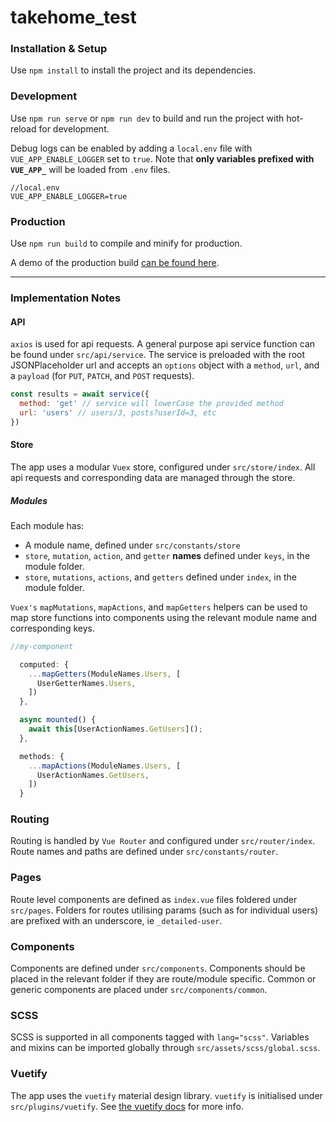 # takehome_test

### Installation & Setup

Use `npm install` to install the project and its dependencies.

### Development

Use `npm run serve` or `npm run dev` to build and run the project with hot-reload for development.

Debug logs can be enabled by adding a `local.env` file with `VUE_APP_ENABLE_LOGGER` set to `true`.
Note that **only variables prefixed with `VUE_APP_`** will be loaded from `.env` files.
```env
//local.env
VUE_APP_ENABLE_LOGGER=true
```

### Production
Use `npm run build` to compile and minify for production.

A demo of the production build [can be found here](https://fervent-leavitt-2dd4cf.netlify.app/#/).

------------------

### Implementation Notes

#### API
`axios` is used for api requests. A general purpose api service function can be found under `src/api/service`. The service is preloaded with the root JSONPlaceholder url and accepts an `options` object with a `method`, `url`, and a `payload` (for `PUT`, `PATCH`, and `POST` requests).

```js
const results = await service({
  method: 'get' // service will lowerCase the provided method
  url: 'users' // users/3, posts?userId=3, etc
})

```

#### Store
The app uses a modular `Vuex` store, configured under `src/store/index`. All api requests and corresponding data are managed through the store.

##### Modules
Each module has:
- A module name, defined under `src/constants/store`
- `store`, `mutation`, `action`, and `getter` **names** defined under `keys`, in the module folder.
- `store`, `mutations`, `actions`, and `getters` defined under `index`, in the module folder.

`Vuex's` `mapMutations`, `mapActions`, and `mapGetters` helpers can be used to map store functions into components using the relevant module name and corresponding keys.

```js
//my-component

  computed: {
    ...mapGetters(ModuleNames.Users, [
      UserGetterNames.Users,
    ])
  },

  async mounted() {
    await this[UserActionNames.GetUsers]();
  },

  methods: {
    ...mapActions(ModuleNames.Users, [
      UserActionNames.GetUsers,
    ])
  }

```

### Routing

Routing is handled by `Vue Router` and configured under `src/router/index`. Route names and paths are defined under `src/constants/router`.


### Pages
Route level components are defined as `index.vue` files foldered under `src/pages`. Folders for routes utilising params (such as for individual users) are prefixed with an underscore, ie `_detailed-user`.

### Components
Components are defined under `src/components`. Components should be placed in the relevant folder if they are route/module specific. Common or generic components are placed under `src/components/common`.

### SCSS
SCSS is supported in all components tagged with `lang="scss"`. Variables and mixins can be imported globally through `src/assets/scss/global.scss`.

### Vuetify
The app uses the `vuetify` material design library. `vuetify` is initialised under `src/plugins/vuetify`. See [the vuetify docs](https://vuetifyjs.com/en/) for more info.
